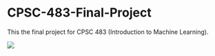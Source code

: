 # CPSC-483-Final-Project
This the final project for CPSC 483 (Introduction to Machine Learning).

[![](https://colab.research.google.com/assets/colab-badge.svg)](https://colab.research.google.com/github/ankhoa1212/CPSC-483-Final-Project/blob/main/data_analysis_and_modeling.ipynb)